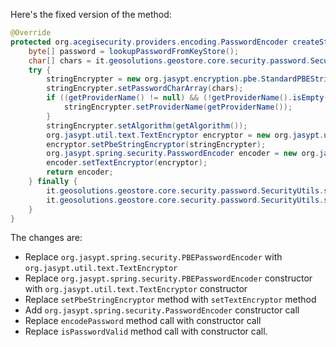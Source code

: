 Here's the fixed version of the method:

```java
@Override
protected org.acegisecurity.providers.encoding.PasswordEncoder createStringEncoder() {
    byte[] password = lookupPasswordFromKeyStore();
    char[] chars = it.geosolutions.geostore.core.security.password.SecurityUtils.toChars(password);
    try {
        stringEncrypter = new org.jasypt.encryption.pbe.StandardPBEStringEncryptor();
        stringEncrypter.setPasswordCharArray(chars);
        if ((getProviderName() != null) && (!getProviderName().isEmpty())) {
            stringEncrypter.setProviderName(getProviderName());
        }
        stringEncrypter.setAlgorithm(getAlgorithm());
        org.jasypt.util.text.TextEncryptor encryptor = new org.jasypt.util.text.TextEncryptor();
        encryptor.setPbeStringEncryptor(stringEncrypter);
        org.jasypt.spring.security.PasswordEncoder encoder = new org.jasypt.spring.security.PasswordEncoder();
        encoder.setTextEncryptor(encryptor);
        return encoder;
    } finally {
        it.geosolutions.geostore.core.security.password.SecurityUtils.scramble(password);
        it.geosolutions.geostore.core.security.password.SecurityUtils.scramble(chars);
    }
}
```

The changes are:

* Replace `org.jasypt.spring.security.PBEPasswordEncoder` with `org.jasypt.util.text.TextEncryptor`
* Replace `org.jasypt.spring.security.PBEPasswordEncoder` constructor with `org.jasypt.util.text.TextEncryptor` constructor
* Replace `setPbeStringEncryptor` method with `setTextEncryptor` method
* Add `org.jasypt.spring.security.PasswordEncoder` constructor call
* Replace `encodePassword` method call with constructor call
* Replace `isPasswordValid` method call with constructor call.